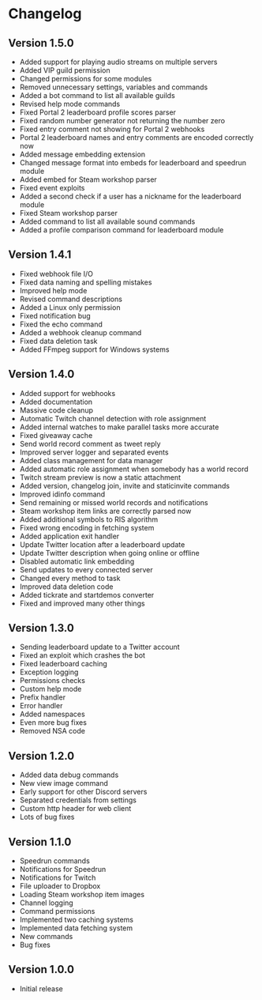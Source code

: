 ﻿# Changelog

## Version 1.5.0
* Added support for playing audio streams on multiple servers
* Added VIP guild permission
* Changed permissions for some modules
* Removed unnecessary settings, variables and commands
* Added a bot command to list all available guilds
* Revised help mode commands
* Fixed Portal 2 leaderboard profile scores parser
* Fixed random number generator not returning the number zero
* Fixed entry comment not showing for Portal 2 webhooks
* Portal 2 leaderboard names and entry comments are encoded correctly now
* Added message embedding extension
* Changed message format into embeds for leaderboard and speedrun module
* Added embed for Steam workshop parser
* Fixed event exploits
* Added a second check if a user has a nickname for the leaderboard module
* Fixed Steam workshop parser
* Added command to list all available sound commands
* Added a profile comparison command for leaderboard module

## Version 1.4.1
* Fixed webhook file I/O
* Fixed data naming and spelling mistakes
* Improved help mode
* Revised command descriptions
* Added a Linux only permission
* Fixed notification bug
* Fixed the echo command
* Added a webhook cleanup command
* Fixed data deletion task
* Added FFmpeg support for Windows systems

## Version 1.4.0
* Added support for webhooks
* Added documentation
* Massive code cleanup
* Automatic Twitch channel detection with role assignment
* Added internal watches to make parallel tasks more accurate
* Fixed giveaway cache
* Send world record comment as tweet reply
* Improved server logger and separated events
* Added class management for data manager
* Added automatic role assignment when somebody has a world record
* Twitch stream preview is now a static attachment
* Added version, changelog join, invite and staticinvite commands
* Improved idinfo command
* Send remaining or missed world records and notifications
* Steam workshop item links are correctly parsed now
* Added additional symbols to RIS algorithm
* Fixed wrong encoding in fetching system
* Added application exit handler
* Update Twitter location after a leaderboard update
* Update Twitter description when going online or offline
* Disabled automatic link embedding
* Send updates to every connected server
* Changed every method to task
* Improved data deletion code
* Added tickrate and startdemos converter
* Fixed and improved many other things

## Version 1.3.0
* Sending leaderboard update to a Twitter account
* Fixed an exploit which crashes the bot
* Fixed leaderboard caching
* Exception logging
* Permissions checks
* Custom help mode
* Prefix handler
* Error handler
* Added namespaces
* Even more bug fixes
* Removed NSA code

## Version 1.2.0
* Added data debug commands
* New view image command
* Early support for other Discord servers
* Separated credentials from settings
* Custom http header for web client
* Lots of bug fixes

## Version 1.1.0
* Speedrun commands
* Notifications for Speedrun
* Notifications for Twitch
* File uploader to Dropbox
* Loading Steam workshop item images
* Channel logging
* Command permissions
* Implemented two caching systems
* Implemented data fetching system
* New commands
* Bug fixes

## Version 1.0.0
* Initial release